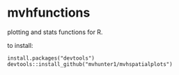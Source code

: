 # mvhfunctions
plotting and stats functions for R.

to install:
```
install.packages("devtools")
devtools::install_github("mvhunter1/mvhspatialplots")
```
